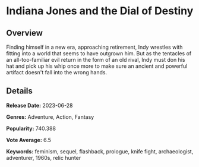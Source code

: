 # Indiana Jones and the Dial of Destiny

## Overview

 Finding himself in a new era, approaching retirement, Indy wrestles with fitting into a world that seems to have outgrown him. But as the tentacles of an all-too-familiar evil return in the form of an old rival, Indy must don his hat and pick up his whip once more to make sure an ancient and powerful artifact doesn't fall into the wrong hands.

## Details

**Release Date:** 2023-06-28

**Genres:** Adventure, Action, Fantasy

**Popularity:** 740.388

**Vote Average:** 6.5

**Keywords:** feminism, sequel, flashback, prologue, knife fight, archaeologist, adventurer, 1960s, relic hunter

